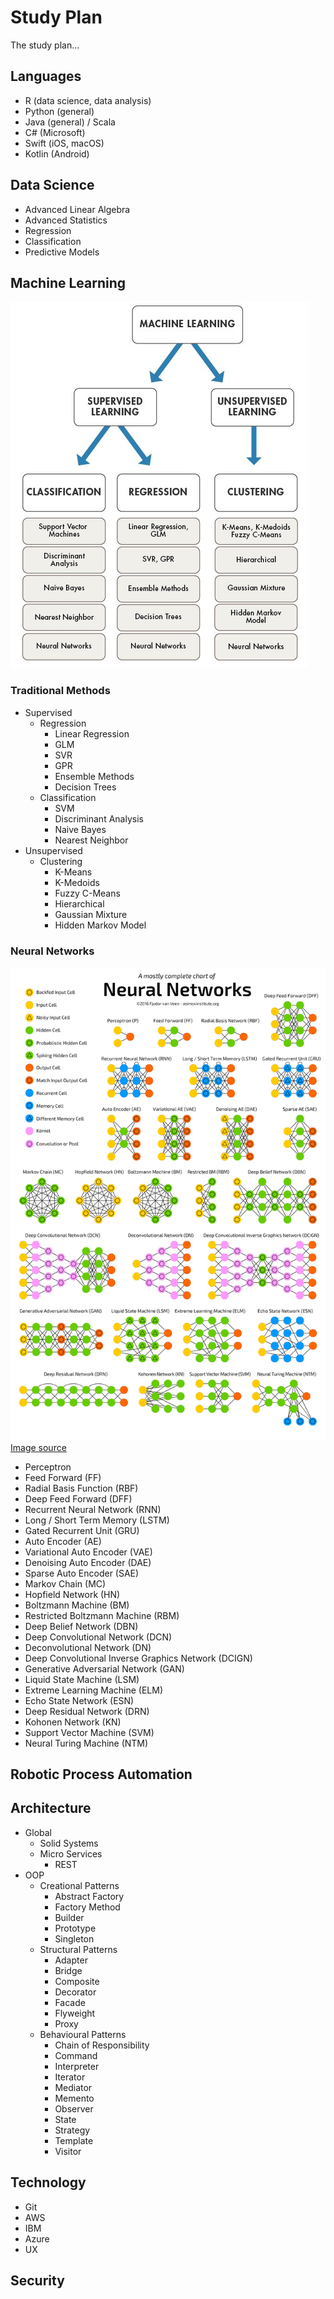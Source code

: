 # Study Plan

The study plan...

## Languages
- R (data science, data analysis)
- Python (general)
- Java (general) / Scala
- C# (Microsoft)
- Swift (iOS, macOS)
- Kotlin (Android)

## Data Science
- Advanced Linear Algebra
- Advanced Statistics
- Regression
- Classification
- Predictive Models

## Machine Learning

![ML](ml-structure.jpeg)

### Traditional Methods
  - Supervised
    -  Regression
       - Linear Regression
       - GLM
       - SVR
       - GPR
       - Ensemble Methods
       - Decision Trees  
    -  Classification 
       - SVM
       - Discriminant Analysis
       - Naive Bayes
       - Nearest Neighbor  
  - Unsupervised
    - Clustering
      - K-Means
      - K-Medoids
      - Fuzzy C-Means
      - Hierarchical
      - Gaussian Mixture
      - Hidden Markov Model 

### Neural Networks
![NN](nn-types.png)
[Image source](https://towardsdatascience.com/the-mostly-complete-chart-of-neural-networks-explained-3fb6f2367464)

- Perceptron
- Feed Forward (FF)
- Radial Basis Function (RBF)
- Deep Feed Forward (DFF)
- Recurrent Neural Network (RNN)
- Long / Short Term Memory (LSTM)
- Gated Recurrent Unit (GRU)
- Auto Encoder (AE)
- Variational Auto Encoder (VAE)
- Denoising Auto Encoder (DAE)
- Sparse Auto Encoder (SAE)
- Markov Chain (MC)
- Hopfield Network (HN)
- Boltzmann Machine (BM)
- Restricted Boltzmann Machine (RBM)
- Deep Belief Network (DBN)
- Deep Convolutional Network (DCN)
- Deconvolutional Network (DN)
- Deep Convolutional Inverse Graphics Network (DCIGN)
- Generative Adversarial Network (GAN)
- Liquid State Machine (LSM)
- Extreme Learning Machine (ELM)
- Echo State Network (ESN)
- Deep Residual Network (DRN)
- Kohonen Network (KN)
- Support Vector Machine (SVM)
- Neural Turing Machine (NTM)

## Robotic Process Automation

## Architecture
- Global
  - Solid Systems
  - Micro Services
    - REST
- OOP
    - Creational Patterns
      - Abstract Factory
      -  Factory Method
      -  Builder
      -  Prototype
      -  Singleton
   - Structural Patterns
     - Adapter
     - Bridge
     - Composite
     - Decorator
     - Facade
     - Flyweight
     - Proxy
   - Behavioural Patterns
     - Chain of Responsibility
     - Command
     - Interpreter
     - Iterator
     - Mediator
     - Memento
     - Observer
     - State
     - Strategy
     - Template
     - Visitor
  
## Technology
- Git
- AWS
- IBM
- Azure 
- UX

## Security
